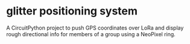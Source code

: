 glitter positioning system
==========================

A CircuitPython project to push GPS coordinates over LoRa and display rough
directional info for members of a group using a NeoPixel ring.
